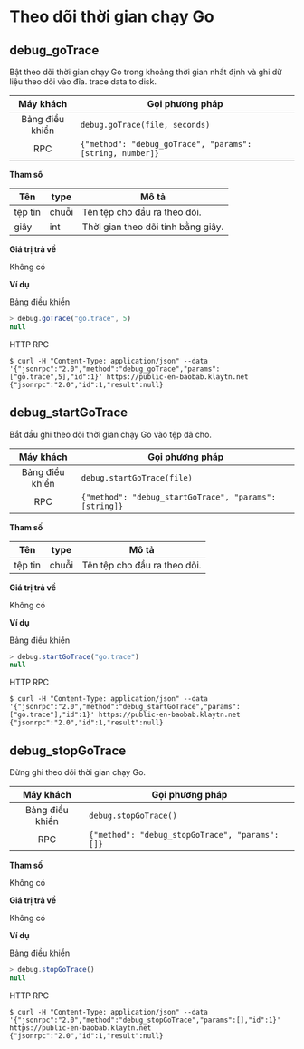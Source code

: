 # Theo dõi thời gian chạy Go

## debug_goTrace <a id="debug_gotrace"></a>

Bật theo dõi thời gian chạy Go trong khoảng thời gian nhất định và ghi dữ liệu theo dõi vào đĩa.
trace data to disk.

|    Máy khách    | Gọi phương pháp                                           |
| :-------------: | --------------------------------------------------------- |
| Bảng điều khiển | `debug.goTrace(file, seconds)`                            |
|       RPC       | `{"method": "debug_goTrace", "params": [string, number]}` |

**Tham số**

| Tên     | type  | Mô tả                              |
| ------- | ----- | ---------------------------------- |
| tệp tin | chuỗi | Tên tệp cho đầu ra theo dõi.       |
| giây    | int   | Thời gian theo dõi tính bằng giây. |

**Giá trị trả về**

Không có

**Ví dụ**

Bảng điều khiển

```javascript
> debug.goTrace("go.trace", 5)
null
```

HTTP RPC

```shell
$ curl -H "Content-Type: application/json" --data '{"jsonrpc":"2.0","method":"debug_goTrace","params":["go.trace",5],"id":1}' https://public-en-baobab.klaytn.net
{"jsonrpc":"2.0","id":1,"result":null}
```

## debug_startGoTrace <a id="debug_startgotrace"></a>

Bắt đầu ghi theo dõi thời gian chạy Go vào tệp đã cho.

|    Máy khách    | Gọi phương pháp                                        |
| :-------------: | ------------------------------------------------------ |
| Bảng điều khiển | `debug.startGoTrace(file)`                             |
|       RPC       | `{"method": "debug_startGoTrace", "params": [string]}` |

**Tham số**

| Tên     | type  | Mô tả                        |
| ------- | ----- | ---------------------------- |
| tệp tin | chuỗi | Tên tệp cho đầu ra theo dõi. |

**Giá trị trả về**

Không có

**Ví dụ**

Bảng điều khiển

```javascript
> debug.startGoTrace("go.trace")
null
```

HTTP RPC

```shell
$ curl -H "Content-Type: application/json" --data '{"jsonrpc":"2.0","method":"debug_startGoTrace","params":["go.trace"],"id":1}' https://public-en-baobab.klaytn.net
{"jsonrpc":"2.0","id":1,"result":null}
```

## debug_stopGoTrace <a id="debug_stopgotrace"></a>

Dừng ghi theo dõi thời gian chạy Go.

|    Máy khách    | Gọi phương pháp                                 |
| :-------------: | ----------------------------------------------- |
| Bảng điều khiển | `debug.stopGoTrace()`                           |
|       RPC       | `{"method": "debug_stopGoTrace", "params": []}` |

**Tham số**

Không có

**Giá trị trả về**

Không có

**Ví dụ**

Bảng điều khiển

```javascript
> debug.stopGoTrace()
null
```

HTTP RPC

```shell
$ curl -H "Content-Type: application/json" --data '{"jsonrpc":"2.0","method":"debug_stopGoTrace","params":[],"id":1}' https://public-en-baobab.klaytn.net
{"jsonrpc":"2.0","id":1,"result":null}
```
